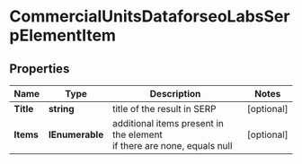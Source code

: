 # CommercialUnitsDataforseoLabsSerpElementItem


## Properties

| Name | Type | Description | Notes |
|------------ | ------------- | ------------- | -------------|
**Title** | **string** | title of the result in SERP |[optional]|
**Items** | **IEnumerable<CommercialUnitsElement>** | additional items present in the element<br>if there are none, equals null |[optional]|